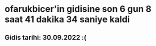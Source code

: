 # ofarukbicer'in gidisine son 6 gun 8 saat 41 dakika 34 saniye kaldi

## Gidis tarihi: 30.09.2022 :(
